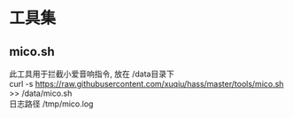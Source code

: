 # 工具集
## mico.sh
此工具用于拦截小爱音响指令, 放在 /data目录下  
curl -s https://raw.githubusercontent.com/xuqiu/hass/master/tools/mico.sh >> /data/mico.sh  
日志路径 /tmp/mico.log